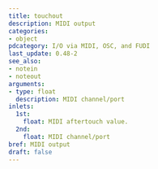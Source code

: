 ```yaml
---
title: touchout
description: MIDI output
categories:
- object
pdcategory: I/O via MIDI, OSC, and FUDI
last_update: 0.48-2
see_also:
- notein
- noteout
arguments:
- type: float
  description: MIDI channel/port
inlets:
  1st:
    float: MIDI aftertouch value.
  2nd:
    float: MIDI channel/port
bref: MIDI output
draft: false
---
```



